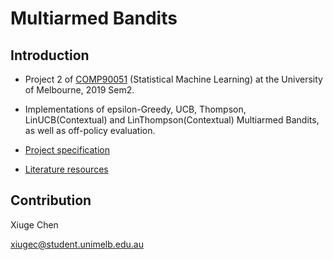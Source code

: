 # Multiarmed Bandits

## Introduction

* Project 2 of [COMP90051](https://handbook.unimelb.edu.au/2018/subjects/comp90051) (Statistical Machine Learning) at the University of Melbourne, 2019 Sem2.

* Implementations of epsilon-Greedy, UCB, Thompson, LinUCB(Contextual) and LinThompson(Contextual) Multiarmed Bandits, as well as off-policy evaluation.

* [Project specification](resources/specification.pdf)

* [Literature resources](resources/literatures/)

## Contribution
Xiuge Chen

xiugec@student.unimelb.edu.au
